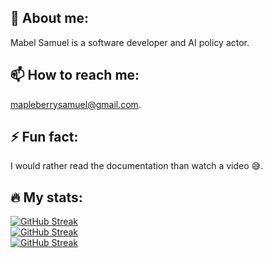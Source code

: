 ## 🌟 About me:
Mabel Samuel is a software developer and AI policy actor.
## 📫 How to reach me: 
mapleberrysamuel@gmail.com.
## ⚡ Fun fact: 
I would rather read the documentation than watch a video 😅.
## 🔥 My stats:

[![GitHub Streak](https://github-readme-stats.vercel.app/api?username=MabelSamuel&show_icons=true&theme=dark)](https://github-readme-stats.vercel.app)<br>
[![GitHub Streak](https://github-readme-streak-stats.herokuapp.com?user=MabelSamuel&exclude_days=Sun%2CSat)](https://git.io/streak-stats)<br>
[![GitHub Streak](https://github-readme-stats.vercel.app/api/top-langs/?username=MabelSamuel&langs_count=8&layout=compact)](https://github-readme-stats.vercel.app)

<!---
MabelSamuel/MabelSamuel is a ✨ special ✨ repository because its `README.md` (this file) appears on your GitHub profile.
You can click the Preview link to take a look at your changes.
--->
